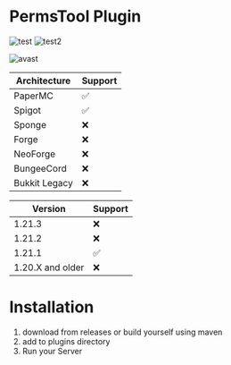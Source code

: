 # PermsTool Plugin
![test](https://badgen.net/badge/status/stable/green?icon=github)
![test2](https://badgen.net/badge/latest/v1.0/blue?icon=version)

![avast](https://i.ibb.co/pr2hn5z/Avast-Safe2.png)

| Architecture  | Support |
| ------------- | ------------- |
| PaperMC  | ✅  |
| Spigot  | ✅  |
| Sponge  | ❌  |
| Forge  | ❌  |
| NeoForge  | ❌  |
| BungeeCord  | ❌  |
| Bukkit Legacy  | ❌  |

| Version  | Support |
| ------------- | ------------- |
| 1.21.3  | ❌  |
| 1.21.2  | ❌  |
| 1.21.1  | ✅  |
| 1.20.X and older  | ❌  |

# Installation
1. download from releases or build yourself using maven
2. add to plugins directory
3. Run your Server

